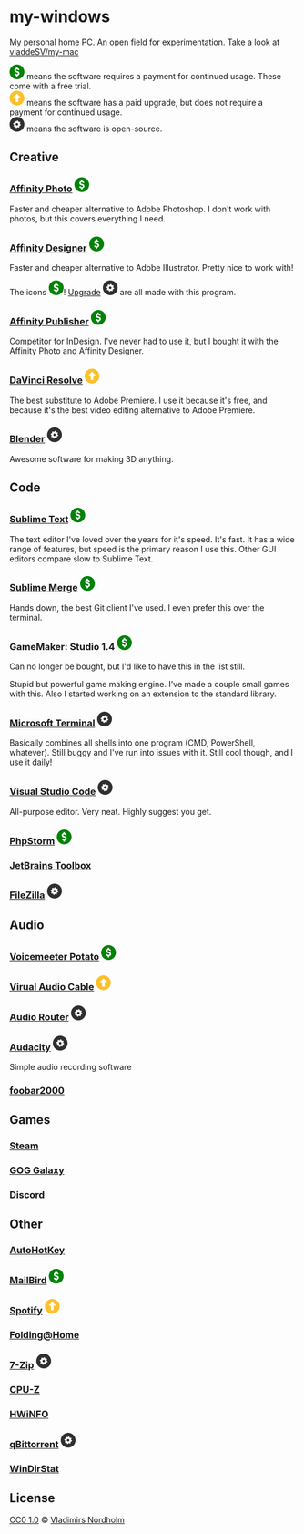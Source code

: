 # my-windows
My personal home PC. An open field for experimentation. Take a look at [vladdeSV/my-mac](https://github.com/vladdeSV/my-mac)

![Paid][Paid] means the software requires a payment for continued usage. These come with a free trial.\
![Upgrade][Upgrade] means the software has a paid upgrade, but does not require a payment for continued usage.\
![Open-Source][Open-Source] means the software is open-source.

[Paid]: /resource/paid.svg "Paid software"
[Upgrade]: /resource/upgrade.svg "Free with upgrade"
[Open-Source]: /resource/open-source.svg "Open-source sofware"

## Creative
### [Affinity Photo](https://affinity.serif.com/en-us/photo/) ![Paid][Paid]
Faster and cheaper alternative to Adobe Photoshop. I don't work with photos, but this covers everything I need.

### [Affinity Designer](https://affinity.serif.com/en-us/designer/) ![Paid][Paid]
Faster and cheaper alternative to Adobe Illustrator. Pretty nice to work with!

The icons ![Paid][Paid]! [Upgrade][Upgrade] ![Open-Source][Open-Source] are all made with this program.

### [Affinity Publisher](https://affinity.serif.com/en-us/publisher/) ![Paid][Paid]
Competitor for InDesign. I've never had to use it, but I bought it with the Affinity Photo and Affinity Designer.

### [DaVinci Resolve](https://www.blackmagicdesign.com/products/davinciresolve/) ![Upgrade][Upgrade]
The best substitute to Adobe Premiere. I use it because it's free, and because it's the best video editing alternative to Adobe Premiere.

### [Blender](https://www.blender.org/) ![Open-Source][Open-Source]
Awesome software for making 3D anything.

## Code
### [Sublime Text](https://www.sublimetext.com/) ![Paid][Paid]
The text editor I've loved over the years for it's speed. It's fast. It has a wide range of features, but speed is the primary reason I use this. Other GUI editors compare slow to Sublime Text.

### [Sublime Merge](https://www.sublimemerge.com/) ![Paid][Paid]
Hands down, the best Git client I've used. I even prefer this over the terminal.

### GameMaker: Studio 1.4 ![Paid][Paid]
Can no longer be bought, but I'd like to have this in the list still.

Stupid but powerful game making engine. I've made a couple small games with this. Also I started working on an extension to the standard library.

### [Microsoft Terminal](https://github.com/microsoft/terminal) ![Open-Source][Open-Source]
Basically combines all shells into one program (CMD, PowerShell, whatever). Still buggy and I've run into issues with it. Still cool though, and I use it daily!

### [Visual Studio Code](https://code.visualstudio.com/) ![Open-Source][Open-Source]
All-purpose editor. Very neat. Highly suggest you get.

### [PhpStorm](https://www.jetbrains.com/phpstorm/) ![Paid][Paid]
### [JetBrains Toolbox](https://www.jetbrains.com/toolbox-app/)
### [FileZilla](https://filezilla-project.org/) ![Open-Source][Open-Source]
## Audio
### [Voicemeeter Potato](https://www.vb-audio.com/Voicemeeter/potato.htm) ![Paid][Paid]
### [Virual Audio Cable](https://www.vb-audio.com/Cable/index.htm) ![Upgrade][Upgrade]
### [Audio Router](https://github.com/audiorouterdev/audio-router) ![Open-Source][Open-Source]
### [Audacity](https://www.audacityteam.org/) ![Open-Source][Open-Source]
Simple audio recording software
### [foobar2000](https://www.foobar2000.org/)
## Games
### [Steam](https://store.steampowered.com/about/)
### [GOG Galaxy](https://www.gog.com/galaxy)
### [Discord](https://discord.com/)
## Other
### [AutoHotKey](https://www.autohotkey.com/)
### [MailBird](https://www.getmailbird.com/) ![Paid][Paid]
### [Spotify](https://www.spotify.com/en/download/mac/) ![Upgrade][Upgrade]
### [Folding@Home](https://foldingathome.org/)
### [7-Zip](https://www.7-zip.org/) ![Open-Source][Open-Source]
### [CPU-Z](https://www.cpuid.com/softwares/cpu-z.html)
### [HWiNFO](https://www.hwinfo.com/)
### [qBittorrent](https://www.qbittorrent.org/) ![Open-Source][Open-Source]
### [WinDirStat](https://windirstat.net/)

## License
[CC0 1.0](https://creativecommons.org/publicdomain/zero/1.0/) © [Vladimirs Nordholm](https://github.com/vladdeSV)